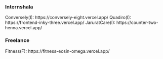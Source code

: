 
<h3> Internshala </h3>
Conversely(I): https://conversely-eight.vercel.app/  
Quadiro(I): https://frontend-inky-three.vercel.app/  
JaruratCare(I): https://counter-two-henna.vercel.app/  

<h3> Freelance </h3>
Fitness(F): https://fitness-eosin-omega.vercel.app/


